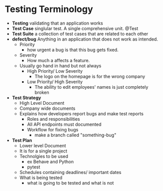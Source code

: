 # Testing Terminology
- **Testing** validating that an application works
- **Test Case** singlular test. A single comprehensive unit. @Test
- **Test Suite** a collection of test cases that are related to each other
- **defect/bug** Anything in an application that does not work as intended.
    - Priority
        - how urgent a bug is that this bug gets fixed.
    - Severity
        - How much a affects a feature.
    - Usually go hand in hand but not always
        - High Priority/ Low Severity
            - The logo on the homepage is for the wrong company
        - Low Priority/ High Severity
            - The ability to edit employees' names is just completely broken
- **Test Strategy**
    - High Level Document
    - Company wide documents
    - Explains how developers report bugs and make test reports
        - Roles and responsibilities
        - All API endpoints must documented
        - Workflow for fixing bugs
            - make a branch called "something-bug"
- **Test Plan**
    - Lower level Document
    - It is for a single project
    - Technolgies to be used
        - ex Behave and Python
        - pytest
    - Schedules containing deadlines/ important dates
    - What is being tested
        - what is going to be tested and what is not




